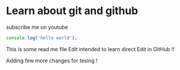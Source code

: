 # Learn about git and github

subscribe me on youtube

```javascript
console.log('hello world');

```

This is some read me file Edit intended to learn direct Edit in GitHub !!

Adding few more changes for tesing !
